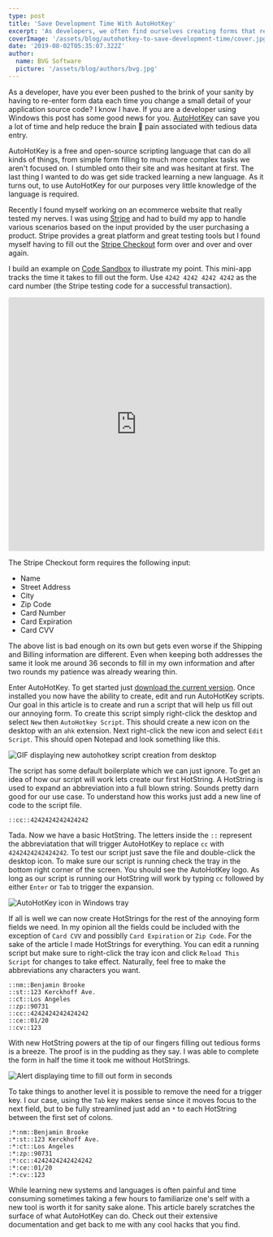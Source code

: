 ```yaml
---
type: post
title: 'Save Development Time With AutoHotKey'
excerpt: 'As developers, we often find ourselves creating forms that require user input. Learn how to save valuable time by use AutoHotKey in your testing and validation process.'
coverImage: '/assets/blog/autohotkey-to-save-development-time/cover.jpg'
date: '2019-08-02T05:35:07.322Z'
author:
  name: BVG Software
  picture: '/assets/blog/authors/bvg.jpg'
---
```


As a developer, have you ever been pushed to the brink of your sanity by having to re-enter form data each time you change a small detail of your application source code? I know I have. If you are a developer using Windows this post has some good news for you. [AutoHotKey](https://www.autohotkey.com/) can save you a lot of time and help reduce the brain 🤯 pain associated with tedious data entry.

AutoHotKey is a free and open-source scripting language that can do all kinds of things, from simple form filling to much more complex tasks we aren't focused on. I stumbled onto their site and was hesitant at first. The last thing I wanted to do was get side tracked learning a new language. As it turns out, to use AutoHotKey for our purposes very little knowledge of the language is required.

Recently I found myself working on an ecommerce website that really tested my nerves. I was using [Stripe](https://stripe.com/) and had to build my app to handle various scenarios based on the input provided by the user purchasing a product. Stripe provides a great platform and great testing tools but I found myself having to fill out the [Stripe Checkout](https://www.npmjs.com/package/react-stripe-checkout) form over and over and over again.

I build an example on [Code Sandbox](https://codesandbox.io) to illustrate my point. This mini-app tracks the time it takes to fill out the form. Use `4242 4242 4242 4242` as the card number (the Stripe testing code for a successful transaction).

<iframe
     src="https://codesandbox.io/embed/auto-hotkeys-blog-post-93y62?fontsize=14&hidenavigation=1&theme=dark"
     style="width:100%; height:500px; border:0; border-radius: 4px; overflow:hidden;"
     title="Auto Hotkeys Blog Post"
     allow="accelerometer; ambient-light-sensor; camera; encrypted-media; geolocation; gyroscope; hid; microphone; midi; payment; usb; vr; xr-spatial-tracking"
     sandbox="allow-autoplay allow-forms allow-modals allow-popups allow-presentation allow-same-origin allow-scripts"
   ></iframe>

The Stripe Checkout form requires the following input:

- Name
- Street Address
- City
- Zip Code
- Card Number
- Card Expiration
- Card CVV

The above list is bad enough on its own but gets even worse if the Shipping and Billing information are different. Even when keeping both addresses the same it look me around 36 seconds to fill in my own information and after two rounds my patience was already wearing thin.

Enter AutoHotKey. To get started just [download the current version](https://www.autohotkey.com/). Once installed you now have the ability to create, edit and run AutoHotKey scripts. Our goal in this article is to create and run a script that will help us fill out our annoying form. To create this script simply right-click the desktop and select `New` then `AutoHotkey Script`. This should create a new icon on the desktop with an `ahk` extension. Next right-click the new icon and select `Edit Script`. This should open Notepad and look something like this.

<p className="flex justify-center">
  <img src='/assets/blog/autohotkey-to-save-development-time/create-new-script.gif' alt="GIF displaying new autohotkey script creation from desktop" />
</p>

The script has some default boilerplate which we can just ignore. To get an idea of how our script will work lets create our first HotString. A HotString is used to expand an abbreviation into a full blown string. Sounds pretty darn good for our use case. To understand how this works just add a new line of code to the script file.

```autohotkey
::cc::4242424242424242
```

Tada. Now we have a basic HotString. The letters inside the `::` represent the abbreviatation that will trigger AutoHotKey to replace `cc` with `4242424242424242`. To test our script just save the file and double-click the desktop icon. To make sure our script is running check the tray in the bottom right corner of the screen. You should see the AutoHotKey logo. As long as our script is running our HotString will work by typing `cc` followed by either `Enter` or `Tab` to trigger the expansion.

<p className="flex justify-center">
  <img src='/assets/blog/autohotkey-to-save-development-time/windows-tray-icon.png' alt="AutoHotKey icon in Windows tray" />
</p>

If all is well we can now create HotStrings for the rest of the annoying form fields we need. In my opinion all the fields could be included with the exception of `Card CVV` and possiblly `Card Expiration` or `Zip Code`. For the sake of the article I made HotStrings for everything. You can edit a running script but make sure to right-click the tray icon and click `Reload This Script` for changes to take effect. Naturally, feel free to make the abbreviations any characters you want.

```autohotkey
::nm::Benjamin Brooke
::st::123 Kerckhoff Ave.
::ct::Los Angeles
::zp::90731
::cc::4242424242424242
::ce::01/20
::cv::123
```

With new HotString powers at the tip of our fingers filling out tedious forms is a breeze. The proof is in the pudding as they say. I was able to complete the form in half the time it took me without HotStrings.

<p className="flex justify-center">
  <img src='/assets/blog/autohotkey-to-save-development-time/form-time-alert.png' alt="Alert displaying time to fill out form in seconds" />
</p>

To take things to another level it is possible to remove the need for a trigger key. I our case, using the `Tab` key makes sense since it moves focus to the next field, but to be fully streamlined just add an `*` to each HotString between the first set of colons.

```autohotkey
:*:nm::Benjamin Brooke
:*:st::123 Kerckhoff Ave.
:*:ct::Los Angeles
:*:zp::90731
:*:cc::4242424242424242
:*:ce::01/20
:*:cv::123
```

While learning new systems and languages is often painful and time consuming sometimes taking a few hours to familiarize one's self with a new tool is worth it for sanity sake alone. This article barely scratches the surface of what AutoHotKey can do. Check out their extensive documentation and get back to me with any cool hacks that you find.
